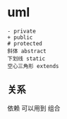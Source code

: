 # uml


```
- private
+ public
# protected
斜体 abstract
下划线 static
空心三角形 extends
```

## 关系

依赖 可以用到
组合